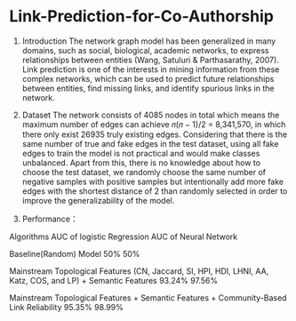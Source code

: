 # Link-Prediction-for-Co-Authorship

1. Introduction The network graph model has been generalized in many domains, such as social, biological, academic networks, to express relationships between entities (Wang, Satuluri & Parthasarathy, 2007). Link prediction is one of the interests in mining information from these complex networks, which can be used to predict future relationships between entities, find missing links, and identify spurious links in the network. 


2. Dataset
The network consists of 4085 nodes in total which means the maximum number of edges can achieve 𝑛(𝑛 − 1)/2 = 8,341,570, in which there only exist 26935 truly existing edges. Considering that there is the same number of true and fake edges in the test dataset, using all fake edges to train the model is not practical and would make classes unbalanced. Apart from this, there is no knowledge about how to choose the test dataset, we randomly choose the same number of negative samples with positive samples but intentionally add more fake edges with the shortest distance of 2 than randomly selected in order to improve the generalizability of the model.


3. Performance：

Algorithms                              AUC of logistic Regression            AUC of Neural Network    

Baseline(Random) Model                          50%                                 50% 


Mainstream Topological Features
(CN, Jaccard, SI, HPI, HDI, LHNI,
AA, Katz, COS, and LP) + 
Semantic Features                               93.24%                              97.56% 


Mainstream Topological Features +
Semantic Features + 
Community-Based Link Reliability                95.35%                              98.99% 

